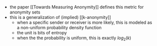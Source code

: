 - the paper [[Towards Measuring Anonymity]] defines this metric for anonymity sets
- this is a generalization of (implied) [[k-anonymity]]
	- when a specific sender or receiver is more likely, this is modeled as a non-uniform probability density function
	- the unit is bits of entropy
	- when the the probability is uniform, this is exactly $log_2(k)$